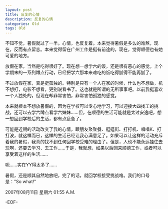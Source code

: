```yaml
---
layout: post
title: 反复的心情
description: 反复的心情
categories: Old
tags: Old
---
```

不知不觉，暑假就过了一半。心情，也反复着。本来觉得暑假是多么的难熬，现在，反而有点留恋。本来觉得留在广州工作是挺有前途的，现在，觉得顺德也有她可爱的地方。  
  
放假在家，当然是吃得很好了。现在想一想学六的饭，还是很有恶心的感觉。上个学期末的一系列蹲点行动，已经把学六那本来难吃的饭吃得腻得不能再腻了。  
  
不过放假在家，真是挺孤独的。特别是只有一个人在家的时候，什么也不想做，机不想打，电影不想看，更别说看书了。这也就是所谓的无所事事吧。以前我挺喜欢一个人独处的，但现在却非常害怕，非常害怕孤独的感觉。  
  
本来就根本不想放暑假的，因为在学校可以专心地学习，可以迎接大四找工的挑战，还可以去学六蹲点看学六妹妹......但，在顺德的生活可能就是太过安逸吧，想一想回到学校后的生活，都有点疲惫了。  
  
可能是近期的活动改变了我的心情，跟朋友聚聚餐、逛逛街、打打机、唱唱K、打打波，就这样而已，这样的生活已经让我心满意足了。如果可以让这样的活动充斥着我的暑假，我真的找不到任何回学校受难的理由了。但是，人也不能永远挂住去玩啊，还要去学习、去工作......于是，我就想，如果以后回来顺德工作，或者可以享受着这样的生活......  
  
呃......实在YY得太多了......  
  
暑假，还是顺其自然地放吧，完了的话，就回学校接受挑战咯。我们的口号是："So what!"

2007年08月11日 星期六  01:55 A.M.

-EOF-